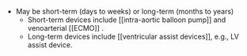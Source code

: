 - May be short-term (days to weeks) or long-term (months to years)
	- Short-term devices include [[intra-aortic balloon pump]] and venoarterial [[ECMO]] .
	- Long-term devices include [[ventricular assist devices]], e.g., LV assist device. 